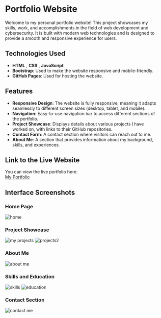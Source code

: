 # Portfolio Website

Welcome to my personal portfolio website! This project showcases my skills, work, and accomplishments in the field of web development and cybersecurity. It is built with modern web technologies and is designed to provide a smooth and responsive experience for users.

## Technologies Used

- **HTML** , **CSS** ,  **JavaScript**
- **Bootstrap**: Used to make the website responsive and mobile-friendly.
- **GitHub Pages**: Used for hosting the website.

## Features

- **Responsive Design**: The website is fully responsive, meaning it adapts seamlessly to different screen sizes (desktop, tablet, and mobile).
- **Navigation**: Easy-to-use navigation bar to access different sections of the portfolio.
- **Project Showcase**: Displays details about various projects I have worked on, with links to their GitHub repositories.
- **Contact Form**: A contact section where visitors can reach out to me.
- **About Me**: A section that provides information about my background, skills, and experiences.

## Link to the Live Website

You can view the live portfolio here:  
[My Portfolio](https://charanikaushalya.github.io/portfolio/)

## Interface Screenshots

### Home Page
![home](https://github.com/user-attachments/assets/c094457e-2b6c-49cf-a1ca-514a08372f48)


### Project Showcase
![my projects](https://github.com/user-attachments/assets/0fd4949d-f46c-43a4-bebd-6ca409bb3069)
![projects2](https://github.com/user-attachments/assets/590d3eed-f5a5-495d-8d43-a176198fba51)


### About Me
![about me](https://github.com/user-attachments/assets/52f78dcd-9f0c-4817-8e87-688412acde46)


### Skills and Education
![skills](https://github.com/user-attachments/assets/4346484f-be2a-48d9-b8f7-b2ef51f4cd70)
![education](https://github.com/user-attachments/assets/20060c96-d17b-414b-b69e-91f5c692c468)

### Contact Section

![contact me](https://github.com/user-attachments/assets/8e043083-04a8-44a1-973d-29027161b18c)


